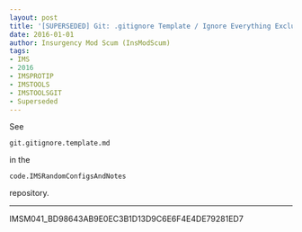 ```yaml
---
layout: post
title: '[SUPERSEDED] Git: .gitignore Template / Ignore Everything Excluding Specified Folders'
date: 2016-01-01
author: Insurgency Mod Scum (InsModScum)
tags:
- IMS
- 2016
- IMSPROTIP
- IMSTOOLS
- IMSTOOLSGIT
- Superseded
---
```


See

~~~
git.gitignore.template.md
~~~

in the

~~~
code.IMSRandomConfigsAndNotes
~~~

repository.

---

IMSM041_BD98643AB9E0EC3B1D13D9C6E6F4E4DE79281ED7